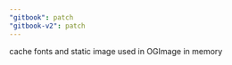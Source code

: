 ```yaml
---
"gitbook": patch
"gitbook-v2": patch
---
```


cache fonts and static image used in OGImage in memory
